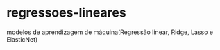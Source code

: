 # regressoes-lineares
modelos de aprendizagem de máquina(Regressão linear, Ridge, Lasso e ElasticNet)
